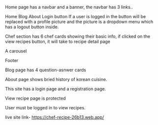 Home page has a navbar and a banner, the navbar has 3 links..

Home
Blog
About
Login button
If a user is logged in the button will be replaced with a profile picture and the picture is a dropdown menu which has a logout button inside.

Chef section has 6 chef cards showing their basic info, if clicked on the view recipes button, it will take to recipe detail page

A carousel

Footer

Blog page has 4 question-asnwer cards

About page shows bried history of korean cuisine.

This site has a login page and a registration page.

View recipe page is protected

User must be logged in to view recipes.

live site link- https://chef-recipe-26b13.web.app/
